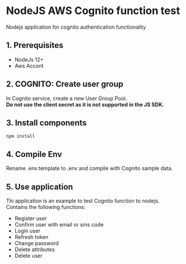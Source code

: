 # NodeJS AWS Cognito function test
Nodejs application for cognito authentication functionality
</br>
## 1. Prerequisites
- NodeJs 12+
- Aws Accont

## 2. COGNITO: Create user group
In Cognito service, create a new User Group Pool.</br>
**Do not use the client secret as it is not supported in the JS SDK.**

## 3. Install components
```
npm install
```

## 4. Compile Env
Rename .env.template to .env and compile with Cognito sample data.

## 5. Use application
Thi application is an example to test Cognito function to nodejs. 
</br>
Contains the following functions:
- Register user
- Confirm user with email or sms code
- Login user
- Refresh token
- Change password
- Delete attributes
- Delete user